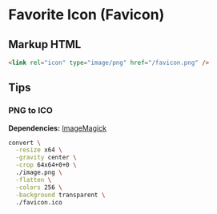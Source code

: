 # Favorite Icon (Favicon)

<!--
https://github.com/tailwindlabs/tailwindcss.com/tree/master/public/favicons
-->

## Markup HTML

```html
<link rel="icon" type="image/png" href="/favicon.png" />
```

## Tips

### PNG to ICO

**Dependencies:** [ImageMagick](/imagemagick.md)

```sh
convert \
  -resize x64 \
  -gravity center \
  -crop 64x64+0+0 \
  ./image.png \
  -flatten \
  -colors 256 \
  -background transparent \
  ./favicon.ico
```
